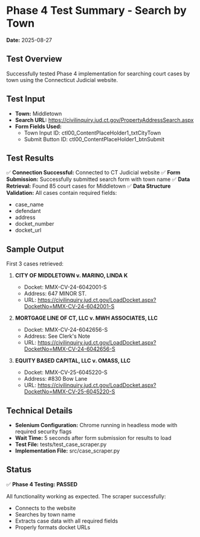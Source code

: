 # Phase 4 Test Summary - Search by Town
**Date:** 2025-08-27

## Test Overview
Successfully tested Phase 4 implementation for searching court cases by town using the Connecticut Judicial website.

## Test Input
- **Town:** Middletown
- **Search URL:** https://civilinquiry.jud.ct.gov/PropertyAddressSearch.aspx
- **Form Fields Used:**
  - Town Input ID: ctl00_ContentPlaceHolder1_txtCityTown
  - Submit Button ID: ctl00_ContentPlaceHolder1_btnSubmit

## Test Results
✅ **Connection Successful:** Connected to CT Judicial website
✅ **Form Submission:** Successfully submitted search form with town name
✅ **Data Retrieval:** Found 85 court cases for Middletown
✅ **Data Structure Validation:** All cases contain required fields:
  - case_name
  - defendant
  - address
  - docket_number
  - docket_url

## Sample Output
First 3 cases retrieved:
1. **CITY OF MIDDLETOWN v. MARINO, LINDA K**
   - Docket: MMX-CV-24-6042001-S
   - Address: 647 MINOR ST.
   - URL: https://civilinquiry.jud.ct.gov/LoadDocket.aspx?DocketNo=MMX-CV-24-6042001-S

2. **MORTGAGE LINE OF CT, LLC v. MWH ASSOCIATES, LLC**
   - Docket: MMX-CV-24-6042656-S
   - Address: See Clerk's Note
   - URL: https://civilinquiry.jud.ct.gov/LoadDocket.aspx?DocketNo=MMX-CV-24-6042656-S

3. **EQUITY BASED CAPITAL, LLC v. OMASS, LLC**
   - Docket: MMX-CV-25-6045220-S
   - Address: #830 Bow Lane
   - URL: https://civilinquiry.jud.ct.gov/LoadDocket.aspx?DocketNo=MMX-CV-25-6045220-S

## Technical Details
- **Selenium Configuration:** Chrome running in headless mode with required security flags
- **Wait Time:** 5 seconds after form submission for results to load
- **Test File:** tests/test_case_scraper.py
- **Implementation File:** src/case_scraper.py

## Status
✅ **Phase 4 Testing: PASSED**

All functionality working as expected. The scraper successfully:
- Connects to the website
- Searches by town name
- Extracts case data with all required fields
- Properly formats docket URLs